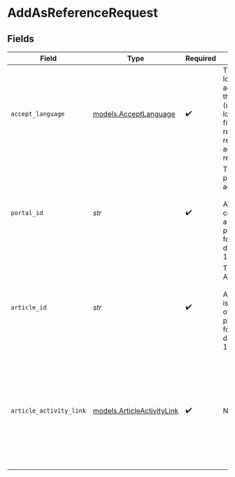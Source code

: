 # AddAsReferenceRequest


## Fields

| Field                                                                                                                           | Type                                                                                                                            | Required                                                                                                                        | Description                                                                                                                     | Example                                                                                                                         |
| ------------------------------------------------------------------------------------------------------------------------------- | ------------------------------------------------------------------------------------------------------------------------------- | ------------------------------------------------------------------------------------------------------------------------------- | ------------------------------------------------------------------------------------------------------------------------------- | ------------------------------------------------------------------------------------------------------------------------------- |
| `accept_language`                                                                                                               | [models.AcceptLanguage](../models/acceptlanguage.md)                                                                            | :heavy_check_mark:                                                                                                              | The Language locale accepted by the client (used for locale specific fields in resource representation and in error responses). | en-US                                                                                                                           |
| `portal_id`                                                                                                                     | *str*                                                                                                                           | :heavy_check_mark:                                                                                                              | The ID of the portal being accessed.<br><br>A portal ID is composed of a 2-4 letter prefix, followed by a dash and 4-15 digits. | PROD-1000                                                                                                                       |
| `article_id`                                                                                                                    | *str*                                                                                                                           | :heavy_check_mark:                                                                                                              | The ID of the Article.<br><br>An Article ID is composed of a 2-4 letter prefix followed by a dash and 4-15 digits.              | PROD-2996                                                                                                                       |
| `article_activity_link`                                                                                                         | [models.ArticleActivityLink](../models/articleactivitylink.md)                                                                  | :heavy_check_mark:                                                                                                              | N/A                                                                                                                             | {<br/>"editionId": "PROD-13015",<br/>"versionId": "PROD-12416",<br/>"language": {<br/>"code": "en-US"<br/>}<br/>}               |